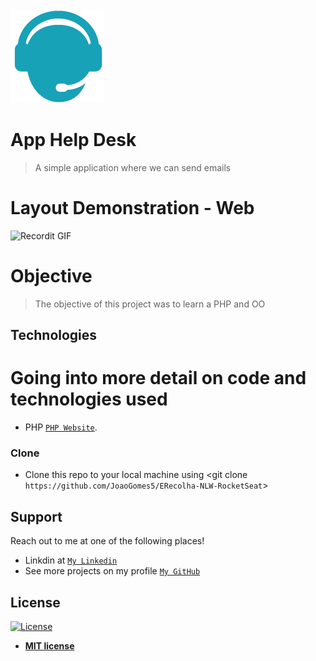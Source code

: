 <img src="logo.png" title="Image" alt="ProjectImage" width="150"  height="150" >

# App Help Desk

> A simple application where we can send emails

# Layout Demonstration - Web

![Recordit GIF](https://recordit.co/eIYVfxKqed.gif)

# Objective

>The objective of this project was to learn a PHP and OO


## Technologies
# Going into more detail on code and technologies used

- PHP
<a href="https://www.php.net/" target="_blank">`PHP Website`</a>.

### Clone

- Clone this repo to your local machine using <git clone `https://github.com/JoaoGomes5/ERecolha-NLW-RocketSeat`>

## Support

Reach out to me at one of the following places!

- Linkdin at <a href="https://www.linkedin.com/in/jo%C3%A3o-gomes-b732541a4/" target="_blank">`My Linkedin`</a>
- See more projects on my profile <a href="https://github.com/JoaoGomes5" target="_blank">`My GitHub`</a>


## License

[![License](http://img.shields.io/:license-mit-blue.svg?style=flat-square)](http://badges.mit-license.org)

- **[MIT license](http://opensource.org/licenses/mit-license.php)**

